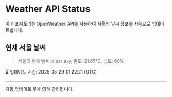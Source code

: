 
# Weather API Status

이 리포지토리는 OpenWeather API를 사용하여 서울의 날씨 정보를 자동으로 업데이트합니다.

## 현재 서울 날씨
> 서울의 현재 날씨: clear sky, 온도: 21.65°C, 습도: 60%

⏳ 업데이트 시간: 2025-05-29 01:22:21 (UTC)

---
자동 업데이트 봇에 의해 관리됩니다.
